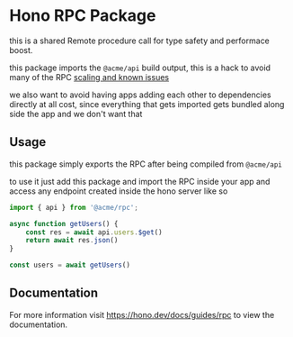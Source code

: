 # Hono RPC Package

this is a shared Remote procedure call for type safety and performace boost.

this package imports the `@acme/api` build output, this is a hack to avoid many of the RPC [scaling and known issues](https://hono.dev/docs/guides/rpc#known-issues)

we also want to avoid having apps adding each other to dependencies directly at all cost, since everything that gets imported gets bundled along side the app and we don't want that

## Usage

this package simply exports the RPC after being compiled from `@acme/api` 

to use it just add this package and import the RPC inside your app and access any endpoint created inside the hono server like so

```ts
import { api } from '@acme/rpc';

async function getUsers() {
    const res = await api.users.$get()
    return await res.json()
}

const users = await getUsers()
```

## Documentation

For more information visit https://hono.dev/docs/guides/rpc to view the documentation.